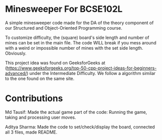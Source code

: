 # Minesweeper For BCSE102L
A simple minesweeper code made for the DA of the theory component of our Structured and Object-Oriented Programming course.

To customize difficulty, the (square) board's side length and number of mines can be set in the main file. The code WILL break if you mess around with a weird or impossible number of mines with the set side length. Obviously. 

This project idea was found on GeeksforGeeks at (https://www.geeksforgeeks.org/top-50-cpp-project-ideas-for-beginners-advanced/) under the Intermediate Difficulty. We follow a algorithm similar to the one found on the same site.
# Contributions
Md Tausif: Made the actual game part of the code: Running the game, taking and processing user moves.

Aditya Sharma: Made the code to set/check/display the board, connected all 3 files, made README.
